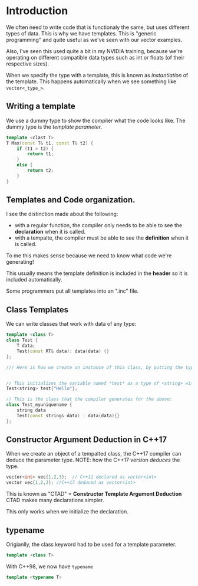 # Introduction

We often need to write code that is functionaly the same, but uses different types of data.  This is why we have templates.  This is "generic programming" and quite useful as we've seen with our vector examples.

Also, I've seen this used quite a bit in my NVIDIA training, because we're operating on different compatible data types such as int or floats (of their respective sizes).

When we specify the type with a template, this is known as _instantiation_ of the template.  This happens automatically when we see something like `vector<_type_>`.

## Writing a template

We use a dummy type to show the complier what the code looks like.  The dummy type is the _template parameter_.

```cpp
template <clast T>
T Max(const T& t1, const T& t2) {
    if (t1 > t2) {
        return t1;
    }
    else {
        return t2;
    }
}

```

## Templates and Code organization.

I see the distinction made about the following:

- with a regular function, the compiler only needs to be able to see the **declaration** when it is called.
- with a tempalte, the compiler must be able to see the **definition** when it is called.

To me this makes sense because we need to know what code we're generating!

This usually means the template definition is included in the **header** so it is included automatically.

Some programmers put all templates into an ".inc" file.


## Class Templates

We can write classes that work with data of any type:

```cpp
template <class T>
class Test {
    T data;
    Test(const RT& data): data(data) {}
};

/// Here is how we create an instance of this class, by putting the type in angle brackets:


// This initializes the variable named *test* as a type of <string> with the value of "Hello"
Test<string> test{"Hello"};

// This is the class that the compiler generates for the above:
class Test_myuniquename {
    string data
    Test(const string& data) : data(data){}
};

```


## Constructor Argument Deduction in C++17

When we create an object of a tempalted class, the C++17 compiler can deduce the parameter type.  NOTE: how the C++17 version _deduces_ the type.

```cpp
vector<int> vec{1,2,3};  // C++11 declared as vector<int>
vector vec{1,2,3}; //C++17 deduced as vector<int>
```

This is known as "CTAD" = **Constructor Template Argument Deduction**
CTAD makes many declarations simpler.

This only works when we initialize the declaration.


## typename

Origianlly, the class keyword had to be used for a template parameter.

```cpp
template <class T>
```

With C++98, we now have `typename`

```cpp
template <typename T>
```
